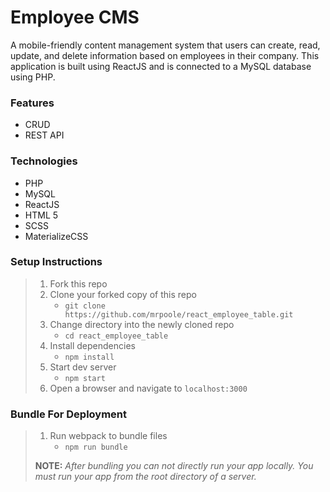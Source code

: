 
# Employee CMS

A mobile-friendly content management system that users can create, read, update, and delete information based on employees in their company. This application is built using ReactJS and is connected to a MySQL database using PHP.

### Features
* CRUD
* REST API

### Technologies
* PHP
* MySQL
* ReactJS
* HTML 5
* SCSS
* MaterializeCSS

### Setup Instructions

> 1. Fork this repo
> 1. Clone your forked copy of this repo
>    - `git clone https://github.com/mrpoole/react_employee_table.git`
> 1. Change directory into the newly cloned repo
>    - `cd react_employee_table`
> 1. Install dependencies 
>    - `npm install`
> 1. Start dev server
>    - `npm start`
> 1. Open a browser and navigate to `localhost:3000`

### Bundle For Deployment

> 1. Run webpack to bundle files
>    - `npm run bundle`
> 
> **NOTE:** *After bundling you can not directly run your app locally. You must run your app from the root directory of a server.*

